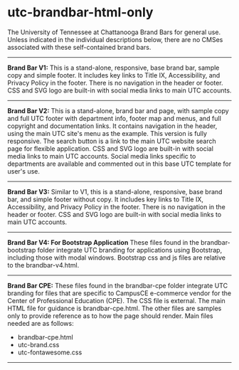 # utc-brandbar-html-only
The University of Tennessee at Chattanooga Brand Bars for general use. Unless indicated in the individual descriptions below, there are no CMSes associated with these self-contained brand bars.

<hr />

<strong>Brand Bar V1:</strong> This is a stand-alone, responsive, base brand bar, sample copy and simple footer. It includes key links to Title IX, Accessibility, and Privacy Policy in the footer. There is no navigation in the header or footer. CSS and SVG logo are built-in with social media links to main UTC accounts.

<hr />

<strong>Brand Bar V2:</strong> This is a stand-alone, brand bar and page, with sample copy and full UTC footer with department info, footer map and menus, and full copyright and documentation links. It contains navigation in the header, using the main UTC site's menu as the example. This version is fully responsive. The search button is a link to the main UTC website search page for flexible application. CSS and SVG logo are built-in with social media links to main UTC accounts. Social media links specific to departments are available and commented out in this base UTC template for user's use.

<hr />

<strong>Brand Bar V3:</strong> Similar to V1, this is a stand-alone, responsive, base brand bar, and simple footer without copy. It includes key links to Title IX, Accessibility, and Privacy Policy in the footer. There is no navigation in the header or footer. CSS and SVG logo are built-in with social media links to main UTC accounts.

<hr />

<strong>Brand Bar V4: For Bootstrap Application</strong> These files found in the brandbar-bootstrap folder integrate UTC branding for applications using Bootstrap, including those with modal windows. Bootstrap css and js files are relative to the brandbar-v4.html.

<hr />
<strong>Brand Bar CPE:</strong> These files found in the brandbar-cpe folder integrate UTC branding for files that are specific to CampusCE e-commerce vendor for the Center of Professional Education (CPE). The CSS file is external. The main HTML file for guidance is brandbar-cpe.html. The other files are samples only to provide reference as to how the page should render. Main files needed are as follows:

<ul>
  <li>brandbar-cpe.html</li>
  <li>utc-brand.css</li>
  <li>utc-fontawesome.css</li>
</ul>

<hr />
